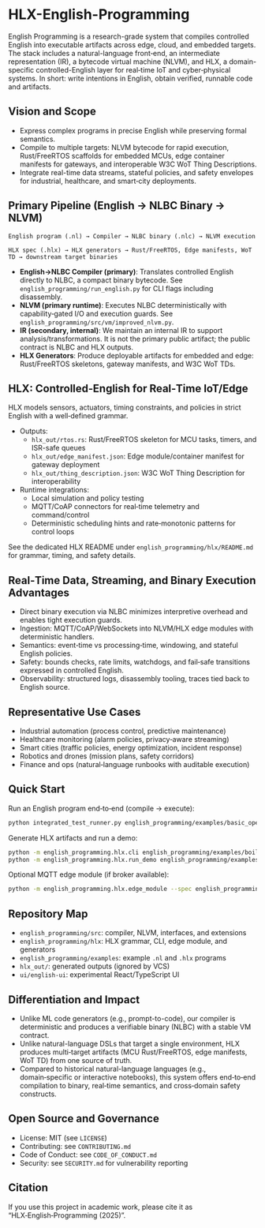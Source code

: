 # HLX-English-Programming

English Programming is a research-grade system that compiles controlled English into executable artifacts across edge, cloud, and embedded targets. The stack includes a natural-language front‑end, an intermediate representation (IR), a bytecode virtual machine (NLVM), and HLX, a domain-specific controlled-English layer for real‑time IoT and cyber‑physical systems. In short: write intentions in English, obtain verified, runnable code and artifacts.

## Vision and Scope

- Express complex programs in precise English while preserving formal semantics.
- Compile to multiple targets: NLVM bytecode for rapid execution, Rust/FreeRTOS scaffolds for embedded MCUs, edge container manifests for gateways, and interoperable W3C WoT Thing Descriptions.
- Integrate real-time data streams, stateful policies, and safety envelopes for industrial, healthcare, and smart‑city deployments.

## Primary Pipeline (English → NLBC Binary → NLVM)

```
English program (.nl) → Compiler → NLBC binary (.nlc) → NLVM execution

HLX spec (.hlx) → HLX generators → Rust/FreeRTOS, Edge manifests, WoT TD → downstream target binaries
```

- **English→NLBC Compiler (primary)**: Translates controlled English directly to NLBC, a compact binary bytecode. See `english_programming/run_english.py` for CLI flags including disassembly.
- **NLVM (primary runtime)**: Executes NLBC deterministically with capability‑gated I/O and execution guards. See `english_programming/src/vm/improved_nlvm.py`.
- **IR (secondary, internal)**: We maintain an internal IR to support analysis/transformations. It is not the primary public artifact; the public contract is NLBC and HLX outputs.
- **HLX Generators**: Produce deployable artifacts for embedded and edge: Rust/FreeRTOS skeletons, gateway manifests, and W3C WoT TDs.

## HLX: Controlled‑English for Real‑Time IoT/Edge

HLX models sensors, actuators, timing constraints, and policies in strict English with a well‑defined grammar.

- Outputs:
  - `hlx_out/rtos.rs`: Rust/FreeRTOS skeleton for MCU tasks, timers, and ISR-safe queues
  - `hlx_out/edge_manifest.json`: Edge module/container manifest for gateway deployment
  - `hlx_out/thing_description.json`: W3C WoT Thing Description for interoperability
- Runtime integrations:
  - Local simulation and policy testing
  - MQTT/CoAP connectors for real‑time telemetry and command/control
  - Deterministic scheduling hints and rate‑monotonic patterns for control loops

See the dedicated HLX README under `english_programming/hlx/README.md` for grammar, timing, and safety details.

## Real‑Time Data, Streaming, and Binary Execution Advantages

- Direct binary execution via NLBC minimizes interpretive overhead and enables tight execution guards.
- Ingestion: MQTT/CoAP/WebSockets into NLVM/HLX edge modules with deterministic handlers.
- Semantics: event‑time vs processing‑time, windowing, and stateful English policies.
- Safety: bounds checks, rate limits, watchdogs, and fail‑safe transitions expressed in controlled English.
- Observability: structured logs, disassembly tooling, traces tied back to English source.

## Representative Use Cases

- Industrial automation (process control, predictive maintenance)
- Healthcare monitoring (alarm policies, privacy‑aware streaming)
- Smart cities (traffic policies, energy optimization, incident response)
- Robotics and drones (mission plans, safety corridors)
- Finance and ops (natural‑language runbooks with auditable execution)

## Quick Start

Run an English program end‑to‑end (compile → execute):

```bash
python integrated_test_runner.py english_programming/examples/basic_operations.nl
```

Generate HLX artifacts and run a demo:

```bash
python -m english_programming.hlx.cli english_programming/examples/boiler_a.hlx --out hlx_out
python -m english_programming.hlx.run_demo english_programming/examples/boiler_a.hlx
```

Optional MQTT edge module (if broker available):

```bash
python -m english_programming.hlx.edge_module --spec english_programming/examples/boiler_a.hlx --endpoint mqtt://localhost
```

## Repository Map

- `english_programming/src`: compiler, NLVM, interfaces, and extensions
- `english_programming/hlx`: HLX grammar, CLI, edge module, and generators
- `english_programming/examples`: example `.nl` and `.hlx` programs
- `hlx_out/`: generated outputs (ignored by VCS)
- `ui/english-ui`: experimental React/TypeScript UI

## Differentiation and Impact

- Unlike ML code generators (e.g., prompt-to-code), our compiler is deterministic and produces a verifiable binary (NLBC) with a stable VM contract.
- Unlike natural-language DSLs that target a single environment, HLX produces multi‑target artifacts (MCU Rust/FreeRTOS, edge manifests, WoT TD) from one source of truth.
- Compared to historical natural-language languages (e.g., domain‑specific or interactive notebooks), this system offers end‑to‑end compilation to binary, real‑time semantics, and cross‑domain safety constructs.

## Open Source and Governance

- License: MIT (see `LICENSE`)
- Contributing: see `CONTRIBUTING.md`
- Code of Conduct: see `CODE_OF_CONDUCT.md`
- Security: see `SECURITY.md` for vulnerability reporting

## Citation

If you use this project in academic work, please cite it as “HLX‑English‑Programming (2025)”.
